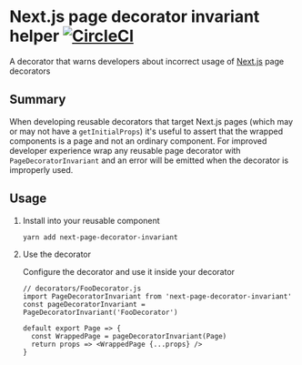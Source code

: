 # Next.js page decorator invariant helper [![CircleCI](https://circleci.com/gh/possibilities/next-page-decorator-invariant.svg?style=svg)](https://circleci.com/gh/possibilities/next-page-decorator-invariant)

A decorator that warns developers about incorrect usage of [Next.js](https://github.com/zeit/next.js) page decorators

## Summary

When developing reusable decorators that target Next.js pages (which may or may not have a `getInitialProps`) it's useful to assert that the wrapped components is a page and not an ordinary component. For improved developer experience wrap any reusable page decorator with `PageDecoratorInvariant` and an error will be emitted when the decorator is improperly used.

## Usage

1. Install into your reusable component

    ```
    yarn add next-page-decorator-invariant
    ```

1. Use the decorator

    Configure the decorator and use it inside your decorator

    ```
    // decorators/FooDecorator.js
    import PageDecoratorInvariant from 'next-page-decorator-invariant'
    const pageDecoratorInvariant = PageDecoratorInvariant('FooDecorator')

    default export Page => {
      const WrappedPage = pageDecoratorInvariant(Page)
      return props => <WrappedPage {...props} />
    }
    ```
